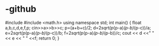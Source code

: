 # -github
#include <iostream>
#include <math.h>
using namespace std;
int main() 
{
    float a,b,c,d,e,f,p;
    cin>>a>>b>>c;
    p=(a+b+c)/2;
    d=2*sqrt(p*(p-a)*(p-b)*(p-c))/a;
    e=2*sqrt(p*(p-a)*(p-b)*(p-c))/b;
    f=2*sqrt(p*(p-a)*(p-b)*(p-b))/c;
    cout << d <<" "<< e << " " <<f;
    return 0;
}
